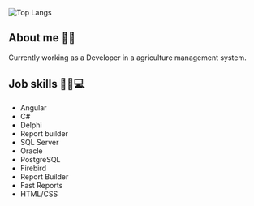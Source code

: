
![Top Langs](https://github-readme-stats.vercel.app/api/top-langs/?username=brunodalcin&layout=compact&theme=dark) 
### <h2>About me 👨‍🦰</h2>
Currently working as a Developer in a agriculture management system.
### <h2>Job skills 👨‍💻💻</h2> 
- Angular
- C#
- Delphi
- Report builder
- SQL Server
- Oracle
- PostgreSQL
- Firebird
- Report Builder
- Fast Reports
- HTML/CSS

  




  

